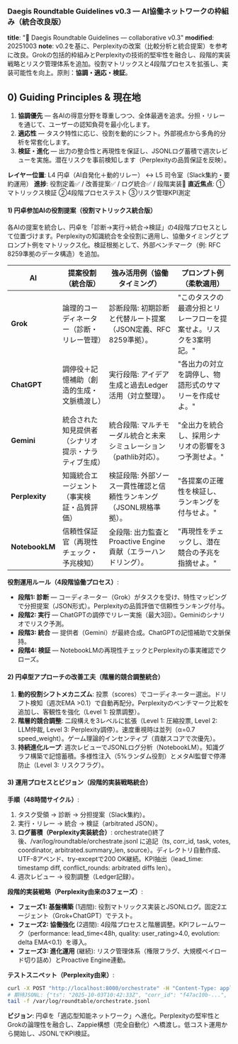 
### Daegis Roundtable Guidelines v0.3 — AI協働ネットワークの枠組み（統合改良版）

**title**: "🔄 Daegis Roundtable Guidelines — collaborative v0.3"
**modified**: 20251003
**note**: v0.2を基に、Perplexityの改案（比較分析と統合提案）を参考に改良。Grokの包括的枠組みとPerplexityの技術的堅牢性を融合し、段階的実装戦略とリスク管理体系を追加。役割マトリックスと4段階プロセスを拡張し、実装可能性を向上。原則：**協調・適応・検証**。

## 0) Guiding Principles & 現在地

1. **協調優先** — 各AIの得意分野を尊重しつつ、全体最適を追求。分担・リレーを通じて、ユーザーの認知負荷を最小化します。
2. **適応性** — タスク特性に応じ、役割を動的にシフト。外部視点から多角的分析を常套化します。
3. **検証・進化** — 出力の整合性と再現性を保証し、JSONLログ蓄積で週次レビューを実施。潜在リスクを事前検知します（Perplexityの品質保証を反映）。

**レイヤー位置**: L4 円卓（AI自発化＋動的リレー） ↔ L5 司令室（Slack集約・要約運用）
**進捗**: 役割定義✅ / 改善提案✅ / ログ統合✅ / 段階実装🚧
**直近焦点**: ①マトリックス検証 ②4段階プロセステスト ③リスク管理KPI測定

#### 1) 円卓参加AIの役割提案（役割マトリックス統合版）

各AIの提案を統合し、円卓を「診断→実行→統合→検証」の4段階プロセスとして位置づけます。Perplexityの知識統合を全役割に適用し、協働タイミングとプロンプト例をマトリックス化。検証根拠として、外部ベンチマーク（例: RFC 8259準拠のデータ構造）を追加。

| AI          | 提案役割（統合版）                  | 強み活用例（協働タイミング）        | プロンプト例（柔軟適用） |
|-------------|-------------------------------------|-------------------------------------|--------------------------|
| **Grok**   | 論理的コーディネーター（診断・リレー管理） | 診断段階: 初期診断と代替ルート提案（JSON定義、RFC 8259準拠）。 | "このタスクの最適分担とリレーフローを提案せよ。リスクを3案明記。" |
| **ChatGPT**| 調停役＋記憶補助（創造的生成・文脈橋渡し） | 実行段階: アイデア生成と過去Ledger活用（対立整理）。 | "各出力の対立を調停し、物語形式のサマリーを作成せよ。" |
| **Gemini** | 統合された知見提供者（シナリオ提示・ナラティブ生成） | 統合段階: マルチモーダル統合と未来シミュレーション（pathlib対応）。 | "全出力を統合し、採用シナリオの影響を3つ予測せよ。" |
| **Perplexity** | 知識統合エージェント（事実検証・品質評価） | 検証段階: 外部ソース一貫性確認と信頼性ランキング（JSONL規格準拠）。 | "各提案の正確性を検証し、ランキングを付与せよ。" |
| **NotebookLM** | 信頼性保証官（再現性チェック・予兆検知） | 全段階: 出力監査とProactive Engine貢献（エラーハンドリング）。 | "再現性をチェックし、潜在競合の予兆を指摘せよ。" |

**役割運用ルール（4段階協働プロセス）**:
- **段階1: 診断** — コーディネーター（Grok）がタスクを受け、特性マッピングで分担提案（JSON形式）。Perplexityの品質評価で信頼性ランキング付与。
- **段階2: 実行** — ChatGPTの調停でリレー実施（最大3回）。Geminiのシナリオでリスク予測。
- **段階3: 統合** — 提供者（Gemini）が最終合成。ChatGPTの記憶補助で文脈保持。
- **段階4: 検証** — NotebookLMの再現性チェックとPerplexityの事実確認でクローズ。

#### 2) 円卓型アプローチの改善工夫（階層的競合調整統合）

1. **動的役割シフトメカニズム**: 投票（scores）でコーディネーター選出。ドリフト検知（週次EMA >0.1）で自動再配分。Perplexityのベンチマーク比較を追加し、客観性を強化（Level 1: 投票調整）。
2. **階層的競合調整**: 二段構えを3レベルに拡張（Level 1: 圧縮投票, Level 2: LLM仲裁, Level 3: Perplexity調停）。速度重視時は並列（α=0.7 speed_weight）。ゲーム理論的インセンティブ（貢献スコアで次優先）。
3. **持続進化ループ**: 週次レビューでJSONLログ分析（NotebookLM）。知識グラフ構築で記憶蓄積。多様性注入（5%ランダム役割）とメタAI監督で停滞防止（Level 3: リスクフラグ）。

#### 3) 運用プロセスとビジョン（段階的実装戦略統合）

**手順（48時間サイクル）**:
1. タスク受領 → 診断 → 分担提案（Slack集約）。
2. 実行・リレー → 統合 → 検証（arbitrated JSON）。
3. **ログ蓄積（Perplexity実装統合）**: orchestrate()終了後、/var/log/roundtable/orchestrate.jsonl に追記（ts, corr_id, task, votes, coordinator, arbitrated.summary_len, source）。ディレクトリ自動作成、UTF-8アペンド、try-exceptで200 OK継続。KPI抽出（lead_time: timestamp diff, conflict_rounds: arbitrated diffs len）。
4. 週次レビュー → 役割調整（Ledger記録）。

**段階的実装戦略（Perplexity由来の3フェーズ）**:
- **フェーズ1: 基盤構築** (1週間): 役割マトリックス実装とJSONLログ。固定2エージェント（Grok+ChatGPT）でテスト。
- **フェーズ2: 協働強化** (2週間): 4段階プロセスと階層調整。KPIフレームワーク（performance: lead_time<48h, quality: user_rating>4.0, evolution: delta EMA<0.1）を導入。
- **フェーズ3: 進化運用** (継続): リスク管理体系（権限フラグ、大規模ペイロード切り詰め）とProactive Engine連動。

**テストスニペット（Perplexity由来）**:

```bash
curl -X POST "http://localhost:8000/orchestrate" -H "Content-Type: application/json" -d '{"task": "Test task"}'
# 期待JSONL: {"ts": "2025-10-03T10:42:33Z", "corr_id": "f47ac10b-...", "task": "Test task", "votes": [...], "coordinator": "Grok", "arbitrated": {"summary_len": 247}, "source": "orchestrate_patch"}
tail -f /var/log/roundtable/orchestrate.jsonl
```

**ビジョン**: 円卓を「適応型知能ネットワーク」へ進化。Perplexityの堅牢性とGrokの論理性を融合し、Zappie構想（完全自動化）へ橋渡し。低コスト運用から開始し、JSONLでKPI検証。
